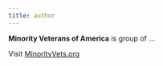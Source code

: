 ```yaml
---
title: author
---
```


**Minority Veterans of America** is group of ...

Visit [MinorityVets.org](http://www.minorityvets.org)

